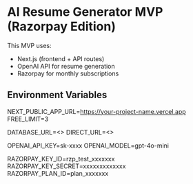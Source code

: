 # AI Resume Generator MVP (Razorpay Edition)

This MVP uses:
- Next.js (frontend + API routes)
- OpenAI API for resume generation
- Razorpay for monthly subscriptions

## Environment Variables

NEXT_PUBLIC_APP_URL=https://your-project-name.vercel.app
FREE_LIMIT=3

DATABASE_URL=<<from Vercel Postgres>>
DIRECT_URL=<<from Vercel Postgres>>

OPENAI_API_KEY=sk-xxxx
OPENAI_MODEL=gpt-4o-mini

RAZORPAY_KEY_ID=rzp_test_xxxxxxx
RAZORPAY_KEY_SECRET=xxxxxxxxxxxxx
RAZORPAY_PLAN_ID=plan_xxxxxxx

